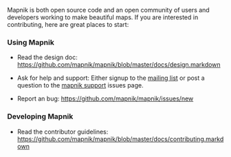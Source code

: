 
Mapnik is both open source code and an open community of users and developers working to make beautiful maps. If you are interested in contributing, here are great places to start:

### Using Mapnik

- Read the design doc: https://github.com/mapnik/mapnik/blob/master/docs/design.markdown

- Ask for help and support: Either signup to the [mailing list](http://mapnik.org/contact/) or post a question to the [mapnik support](https://github.com/mapnik/mapnik-support/issues/new) issues page.

- Report an bug: https://github.com/mapnik/mapnik/issues/new


### Developing Mapnik

- Read the contributor guidelines: https://github.com/mapnik/mapnik/blob/master/docs/contributing.markdown